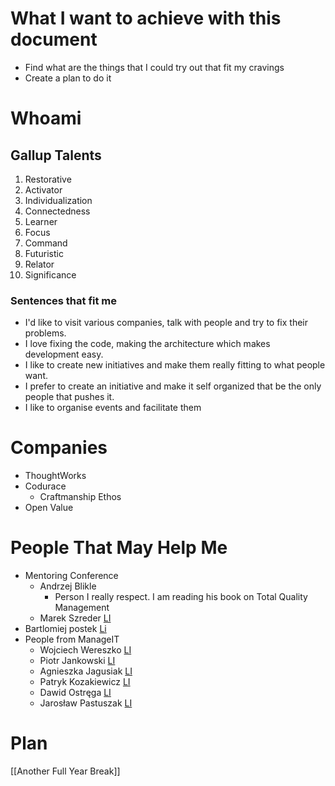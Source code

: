 # What I want to achieve with this document
- Find what are the things that I could try out that fit my cravings
- Create a plan to do it

# Whoami
## Gallup Talents
1. Restorative
2. Activator
3. Individualization
4. Connectedness
5. Learner
6. Focus
7. Command
8. Futuristic
9. Relator
10. Significance

### Sentences that fit me
- I'd like to visit various companies, talk with people and try to fix their problems.
- I love fixing the code, making the architecture which makes development easy.
- I like to create new initiatives and make them really fitting to what people want.
- I prefer to create an initiative and make it self organized that be the only people that pushes it.
- I like to organise events and facilitate them

# Companies
- ThoughtWorks
- Codurace
	- Craftmanship Ethos
- Open Value

# People That May Help Me
- Mentoring Conference
	- Andrzej Blikle
		- Person I really respect. I am reading his book on Total Quality Management
	- Marek Szreder [LI](https://www.linkedin.com/in/marek-szreder/)
- Bartlomiej postek [Li](https://www.linkedin.com/in/bartlomiej-postek/)
- People from ManageIT
	- Wojciech Wereszko [LI](https://www.linkedin.com/in/wojciech-wereszko/)
	- Piotr Jankowski [LI](https://www.linkedin.com/in/johnalex-the-coach/)
	- Agnieszka Jagusiak [LI](https://www.linkedin.com/in/agnieszka-jagusiak/)
	- Patryk Kozakiewicz [LI](https://www.linkedin.com/in/kozakiewiczp/)
	- Dawid Ostręga [LI](https://www.linkedin.com/in/ostrega/)
	- Jarosław Pastuszak [LI](linkedin.com/in/jarosławpastuszak/)
	
# Plan
[[Another Full Year Break]]